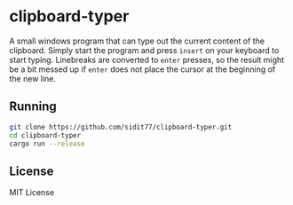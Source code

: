 # clipboard-typer
A small windows program that can type out the current content of the clipboard.
Simply start the program and press `insert` on your keyboard to start typing.
Linebreaks are converted to `enter` presses, so the result might be a bit messed up if `enter` does not place the cursor at the beginning of the new line. 

## Running

```bash
git clone https://github.com/sidit77/clipboard-typer.git
cd clipboard-typer
cargo run --release
```

## License
MIT License